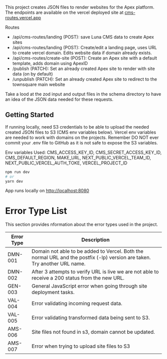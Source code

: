 This project creates JSON files to render websites for the Apex platform. The endpoints are available on the vercel deployed site at [cms-routes.vercel.app](cms-routes.vercel.app)

Routes

-   /api/cms-routes/landing (POST): save Luna CMS data to create Apex sites
-   /api/cms-routes/landing (POST): Create/edit a landing page, uses URL to create vercel domain. Edits website data if domain already exists.
-   /api/cms-routes/create-site (POST): Create an Apex site with a default template, adds domain using ApexID
-   /publish (PATCH): Set an already created Apex site to render with site data (on by default)
-   /unpublish (PATCH): Set an already created Apex site to redirect to the townsquare main website

Take a lood at the zod input and output files in the schema directory to have an idea of the JSON data needed for these requests.

## Getting Started

If running locally, need S3 credentials to be able to upload the needed created JSON files to S3 (CMS env variables below). Vercel env variables are needed to work with domains on the projects. Remember DO NOT ever commit your .env file to GitHub as it is not safe to expose the S3 variables.

Env variables Used: CMS_ACCESS_KEY_ID, CMS_SECRET_ACCESS_KEY_ID, CMS_DEFAULT_REGION, MAKE_URL, NEXT_PUBLIC_VERCEL_TEAM_ID, NEXT_PUBLIC_VERCEL_AUTH_TOKE, VERCEL_PROJECT_ID

```bash
npm run dev
# or
yarn dev
```

App runs locally on [http://localhost:8080](http://localhost:8080)

# Error Type List

This section provides nformation about the error types used in the project.

| Error Type | Description                                                                                                               |
| ---------- | ------------------------------------------------------------------------------------------------------------------------- |
| DMN-001    | Domain not able to be added to Vercel. Both the normal URL and the postfix (-lp) version are taken. Try another URL name. |
| DMN-002    | After 3 attempts to verify URL is live we are not able to receive a 200 status from the new URL.                          |
| GEN-003    | General JavaScript error when going through site deployment tasks.                                                        |
| VAL-004    | Error validating incoming request data.                                                                                   |
| VAL-005    | Error validating transformed data being sent to S3.                                                                       |
| AMS-006    | Site files not found in s3, domain cannot be updated.                                                                     |
| AMS-007    | Error when trying to upload site files to S3                                                                              |
